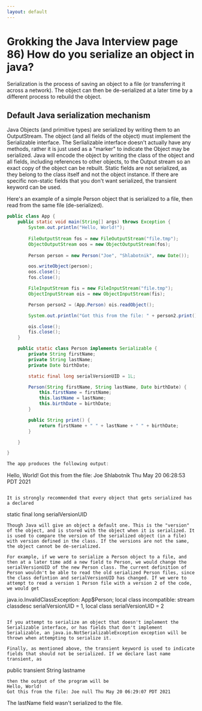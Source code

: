 ```yaml
---
layout: default
---
```

# Grokking the Java Interview page 86) How do you serialize an object in java?


Serialization is the process of saving an object to a file (or transferring it across a network). The object can then be de-serialized at a later time by a different process to rebuild the object. 

## Default Java serialization mechanism

Java Objects (and primitive types) are serialized by writing them to an OutputStream. The object (and all fields of the object) must implement the Serializable interface. The Serlializable interface doesn't actually have any methods, rather it is just used as a "marker" to indicate the Object may be serialized. Java will encode the object by writing the class of the object and all fields, including references to other objects, to the Output stream so an exact copy of the object can be rebuilt. Static fields are not serialized, as they belong to the class itself and not the object instance. If there are specific non-static fields that you don't want serialized, the transient keyword can be used.

Here's an example of a simple Person object that is serialized to a file, then read from the same file (de-serialized).

```java
public class App {
    public static void main(String[] args) throws Exception {
        System.out.println("Hello, World!");
        
        FileOutputStream fos = new FileOutputStream("file.tmp");
        ObjectOutputStream oos = new ObjectOutputStream(fos);
  
        Person person = new Person("Joe", "Shlabotnik", new Date());

        oos.writeObject(person);
        oos.close();
        fos.close();

        FileInputStream fis = new FileInputStream("file.tmp");
        ObjectInputStream ois = new ObjectInputStream(fis);

        Person person2 = (App.Person) ois.readObject();

        System.out.println("Got this from the file: " + person2.print());

        ois.close();
        fis.close();
    }

    public static class Person implements Serializable {
        private String firstName;
        private String lastName;
        private Date birthDate;

        static final long serialVersionUID = 1L;

        Person(String firstName, String lastName, Date birthDate) {
            this.firstName = firstName;
            this.lastName = lastName;
            this.birthDate = birthDate;
        }

        public String print() {
            return firstName + " " + lastName + " " + birthDate;
        }

    }

}

The app produces the following output:

```
Hello, World!
Got this from the file: Joe Shlabotnik Thu May 20 06:28:53 PDT 2021
```

It is strongly recommended that every object that gets serialized has a declared
```
static final long serialVersionUID
```
Though Java will give an object a default one. This is the "version" of the object, and is stored with the object when it is serialized. It is used to compare the version of the serialized object (in a file) with version defined in the class. If the versions are not the same, the object cannot be de-serialized. 

For example, if we were to serialize a Person object to a file, and then at a later time add a new field to Person, we would change the serialVersionUID of the new Person class. The current definition of Person wouldn't be able to read the old serialized Person files, since the class defintion and serialVersionUID has changed. If we were to attempt to read a version 1 Person file with a version 2 of the code, we would get

```
java.io.InvalidClassException: App$Person; local class incompatible: stream classdesc serialVersionUID = 1, local class serialVersionUID = 2
```

If you attempt to serialize an object that doesn't implement the Serializable interface, or has fields that don't implement Serializable, an java.io.NotSerializableException exception will be thrown when attempting to serialize it.

Finally, as mentioned above, the transient keyword is used to indicate fields that should not be serialized. If we declare last name transient, as
```
public transient String lastname
```
then the output of the program will be
Hello, World!
Got this from the file: Joe null Thu May 20 06:29:07 PDT 2021
```

The lastName field wasn't serialized to the file.
